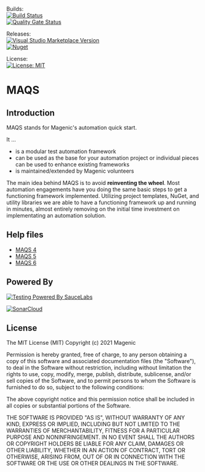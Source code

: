 Builds:  
[![Build Status](https://github.com/Magenic/MAQS/actions/workflows/build.yml/badge.svg?branch=master)](https://github.com/Magenic/MAQS/actions/workflows/build.yml)  
[![Quality Gate Status](https://sonarcloud.io/api/project_badges/measure?project=MAQS&metric=alert_status)](https://sonarcloud.io/dashboard?id=MAQS)

Releases:  
[![Visual Studio Marketplace Version](https://img.shields.io/visual-studio-marketplace/v/vs-publisher-1465771.MAQSOpenFramework.svg?label=extension)](https://marketplace.visualstudio.com/items?itemName=vs-publisher-1465771.MAQSOpenFramework)  
[![Nuget](https://img.shields.io/nuget/v/Magenic.Maqs.svg)](https://www.nuget.org/packages/Magenic.Maqs/)

License:  
[![License: MIT](https://img.shields.io/badge/License-MIT-green.svg)](https://raw.githubusercontent.com/Magenic/MAQS/master/LICENSE)

# MAQS

## Introduction

MAQS stands for Magenic's automation quick start.

It …

- is a modular test automation framework
- can be used as the base for your automation project or individual pieces can be used to enhance existing frameworks
- is maintained/extended by Magenic volunteers

The main idea behind MAQS is to avoid **reinventing the wheel**. Most automation engagements have you doing the same basic steps to get a functioning framework implemented. Utilizing project templates, NuGet, and utility libraries we are able to have a functioning framework up and running in minutes, almost entirely removing on the initial time investment on implementating an automation solution.

## Help files

- [MAQS 4](https://magenic.github.io/MAQS/#/MAQS_4/Introduction)
- [MAQS 5](https://magenic.github.io/MAQS/#/MAQS_5/Introduction)
- [MAQS 6](https://magenic.github.io/MAQS/#/MAQS_6/Introduction)

## Powered By

[![Testing Powered By SauceLabs](https://opensource.saucelabs.com/images/opensauce/powered-by-saucelabs-badge-white.png?sanitize=true "Testing Powered By SauceLabs")](https://saucelabs.com)

[![SonarCloud](https://sonarcloud.io/images/project_badges/sonarcloud-white.svg)](https://sonarcloud.io/dashboard?id=MAQS)

## License

The MIT License (MIT)
Copyright (c) 2021 Magenic

Permission is hereby granted, free of charge, to any person obtaining a copy of this software and associated documentation files (the "Software"), to deal in the Software without restriction, including without limitation the rights to use, copy, modify, merge, publish, distribute, sublicense, and/or sell copies of the Software, and to permit persons to whom the Software is furnished to do so, subject to the following conditions:

The above copyright notice and this permission notice shall be included in all copies or substantial portions of the Software.

THE SOFTWARE IS PROVIDED "AS IS", WITHOUT WARRANTY OF ANY KIND, EXPRESS OR IMPLIED, INCLUDING BUT NOT LIMITED TO THE WARRANTIES OF MERCHANTABILITY, FITNESS FOR A PARTICULAR PURPOSE AND NONINFRINGEMENT. IN NO EVENT SHALL THE AUTHORS OR COPYRIGHT HOLDERS BE LIABLE FOR ANY CLAIM, DAMAGES OR OTHER LIABILITY, WHETHER IN AN ACTION OF CONTRACT, TORT OR OTHERWISE, ARISING FROM, OUT OF OR IN CONNECTION WITH THE SOFTWARE OR THE USE OR OTHER DEALINGS IN THE SOFTWARE.
